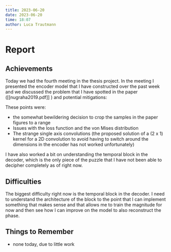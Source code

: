 ```yaml
---
title: 2023-06-20
date: 2023-06-20
time: 18:07
author: Luca Trautmann
---
```


# Report
## Achievements
Today we had the fourth meeting in the thesis project. In the meeting I presented the encoder model that I have constructed over the past week and we discussed the problem that I have spotted in the paper ([[nugraha2019.pdf]] ) and potential mitigations:

These points were:
- the somewhat bewildering decision to crop the samples in the paper figures to a range
- Issues with the loss function and the von Mises distribution
- The strange single axis convolutions (the proposed solution of a (2 x 1) kernel for a 2D convolution to avoid having to switch around the dimensions in the encoder has not worked unfortunately)

I have also worked a bit on understanding the temporal block in the decoder, which is the only piece of the puzzle that I have not been able to decipher completely as of right now. 

## Difficulties
The biggest difficulty right now is the temporal block in the decoder. I need to understand the architecture of the block to the point that I can implement something that makes sense and that allows me to train the magnitude for now and then see how I can improve on the model to also reconstruct the phase. 

## Things to Remember
- none today, due to little work